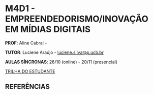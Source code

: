 # M4D1 - EMPREENDEDORISMO/INOVAÇÃO EM MÍDIAS DIGITAIS

__PROF__: Aline Cabral -

__TUTOR__: Luciene Araújo - <luciene.silva@p.ucb.br>

__AULAS SÍNCRONAS__: 26/10 (online) - 20/11 (presencial)

[TRILHA DO ESTUDANTE]()  

## REFERÊNCIAS

